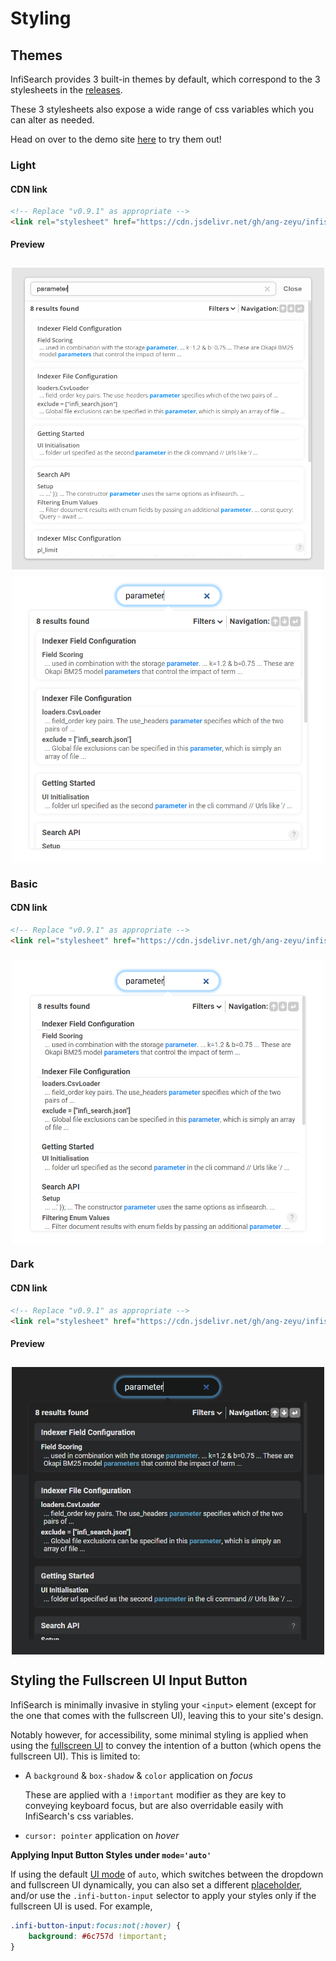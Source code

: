 # Styling

<style>
.image-container {
    display: flex;
    flex-direction: column;
    align-items: center;
    justify-content: center;
}

.image-container > img {
    margin-top: 10px;
    width: 500px;
    max-width: 100%;
}
</style>

## Themes

InfiSearch provides 3 built-in themes by default, which correspond to the 3 stylesheets in the [releases](https://github.com/ang-zeyu/infisearch/releases).

These 3 stylesheets also expose a wide range of css variables which you can alter as needed.

Head on over to the demo site [here](https://infi-search.com) to try them out!


### Light

#### CDN link

```html
<!-- Replace "v0.9.1" as appropriate -->
<link rel="stylesheet" href="https://cdn.jsdelivr.net/gh/ang-zeyu/infisearch@v0.9.1/packages/search-ui/dist/search-ui-light.css" />
```

#### Preview

<div class="image-container">
<img src="./images/light-theme.png" alt="Preview of light theme">
<img src="./images/light-theme-dropdown.png" alt="Preview of light theme (dropdown)">
</div>


### Basic

#### CDN link

```html
<!-- Replace "v0.9.1" as appropriate -->
<link rel="stylesheet" href="https://cdn.jsdelivr.net/gh/ang-zeyu/infisearch@v0.9.1/packages/search-ui/dist/search-ui-basic.css" />
```

<div class="image-container">
<img src="./images/basic-theme-dropdown.png" alt="Preview of basic theme (dropdown)">
</div>

### Dark

#### CDN link

```html
<!-- Replace "v0.9.1" as appropriate -->
<link rel="stylesheet" href="https://cdn.jsdelivr.net/gh/ang-zeyu/infisearch@v0.9.1/packages/search-ui/dist/search-ui-dark.css" />
```

#### Preview

<div class="image-container">
<img src="./images/dark-theme-dropdown.png" alt="Preview of dark theme (dropdown)">
</div>

## Styling the Fullscreen UI Input Button

InfiSearch is minimally invasive in styling your `<input>` element (except for the one that comes with the fullscreen UI), leaving this to your site's design.

Notably however, for accessibility, some minimal styling is applied when using the [fullscreen UI](./search_configuration.md#ui-mode) to convey the intention of a button (which opens the fullscreen UI). This is limited to:
- A `background` & `box-shadow` & `color` application on *focus*

  These are applied with a `!important` modifier as they are key to conveying keyboard focus, but are also overridable easily with InfiSearch's css variables.
- `cursor: pointer` application on *hover*

**Applying Input Button Styles under `mode='auto'`**

If using the default [UI mode](./search_configuration.md#ui-mode) of `auto`, which switches between the dropdown and fullscreen UI dynamically, you can also set a different [placeholder](./search_configuration.md#ui-mode-specific-options), and/or use the `.infi-button-input` selector to apply your styles only if the fullscreen UI is used. For example,

```css
.infi-button-input:focus:not(:hover) {
    background: #6c757d !important;
}
```

